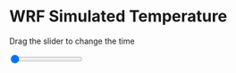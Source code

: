 <h1>WRF Simulated Temperature</h1>
<p>Drag the slider to change the time</p>

<div class="slidecontainer">
<input oninput='setImage(this)' class="slider" type="range" min="0" max="19" value="0" step="1" />
<img id='img'/>
</div>

<script>
var img = document.getElementById('img');
var img_array = ['/assets/images/wrf/t_wrfout_d01_2020-03-15_12:00:00.png',
'/assets/images/wrf/t_wrfout_d01_2020-03-15_13:00:00.png',
'/assets/images/wrf/t_wrfout_d01_2020-03-15_14:00:00.png',
'/assets/images/wrf/t_wrfout_d01_2020-03-15_15:00:00.png',
'/assets/images/wrf/t_wrfout_d01_2020-03-15_16:00:00.png',
'/assets/images/wrf/t_wrfout_d01_2020-03-15_17:00:00.png',
'/assets/images/wrf/t_wrfout_d01_2020-03-15_18:00:00.png',
'/assets/images/wrf/t_wrfout_d01_2020-03-15_19:00:00.png',
'/assets/images/wrf/t_wrfout_d01_2020-03-15_20:00:00.png',
'/assets/images/wrf/t_wrfout_d01_2020-03-15_21:00:00.png',
'/assets/images/wrf/t_wrfout_d01_2020-03-15_22:00:00.png',
'/assets/images/wrf/t_wrfout_d01_2020-03-15_23:00:00.png',
'/assets/images/wrf/t_wrfout_d01_2020-03-16_00:00:00.png',
'/assets/images/wrf/t_wrfout_d01_2020-03-16_01:00:00.png',
'/assets/images/wrf/t_wrfout_d01_2020-03-16_02:00:00.png',
'/assets/images/wrf/t_wrfout_d01_2020-03-16_03:00:00.png',
'/assets/images/wrf/t_wrfout_d01_2020-03-16_04:00:00.png',
'/assets/images/wrf/t_wrfout_d01_2020-03-16_05:00:00.png',
'/assets/images/wrf/t_wrfout_d01_2020-03-16_06:00:00.png',];
function setImage(obj)
{
        var value = obj.value;
        img.src = img_array[value];

}
</script>
